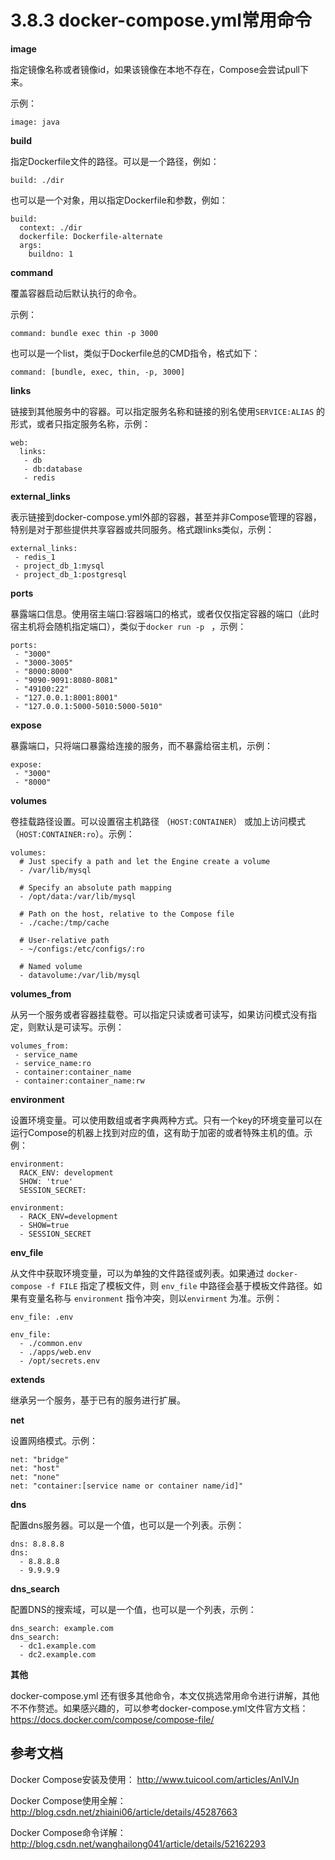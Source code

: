 # 3.8.3 docker-compose.yml常用命令



 **image**

指定镜像名称或者镜像id，如果该镜像在本地不存在，Compose会尝试pull下来。

示例：

```
image: java
```



**build**

指定Dockerfile文件的路径。可以是一个路径，例如：

```
build: ./dir
```

也可以是一个对象，用以指定Dockerfile和参数，例如：

```
build:
  context: ./dir
  dockerfile: Dockerfile-alternate
  args:
    buildno: 1
```



**command**

覆盖容器启动后默认执行的命令。

示例：

```
command: bundle exec thin -p 3000
```

也可以是一个list，类似于Dockerfile总的CMD指令，格式如下：

```
command: [bundle, exec, thin, -p, 3000]
```



**links**

链接到其他服务中的容器。可以指定服务名称和链接的别名使用`SERVICE:ALIAS` 的形式，或者只指定服务名称，示例：

```
web:
  links:
   - db
   - db:database
   - redis
```



**external_links**

表示链接到docker-compose.yml外部的容器，甚至并非Compose管理的容器，特别是对于那些提供共享容器或共同服务。格式跟links类似，示例：

```
external_links:
 - redis_1
 - project_db_1:mysql
 - project_db_1:postgresql
```



**ports**

暴露端口信息。使用宿主端口:容器端口的格式，或者仅仅指定容器的端口（此时宿主机将会随机指定端口），类似于`docker run -p ` ，示例：

```
ports:
 - "3000"
 - "3000-3005"
 - "8000:8000"
 - "9090-9091:8080-8081"
 - "49100:22"
 - "127.0.0.1:8001:8001"
 - "127.0.0.1:5000-5010:5000-5010"
```



**expose**

暴露端口，只将端口暴露给连接的服务，而不暴露给宿主机，示例：

```
expose:
 - "3000"
 - "8000"
```



**volumes**

卷挂载路径设置。可以设置宿主机路径 （`HOST:CONTAINER`） 或加上访问模式 （`HOST:CONTAINER:ro`）。示例：

```
volumes:
  # Just specify a path and let the Engine create a volume
  - /var/lib/mysql

  # Specify an absolute path mapping
  - /opt/data:/var/lib/mysql

  # Path on the host, relative to the Compose file
  - ./cache:/tmp/cache

  # User-relative path
  - ~/configs:/etc/configs/:ro

  # Named volume
  - datavolume:/var/lib/mysql
```



**volumes_from**

从另一个服务或者容器挂载卷。可以指定只读或者可读写，如果访问模式没有指定，则默认是可读写。示例：

```
volumes_from:
 - service_name
 - service_name:ro
 - container:container_name
 - container:container_name:rw
```



**environment**

设置环境变量。可以使用数组或者字典两种方式。只有一个key的环境变量可以在运行Compose的机器上找到对应的值，这有助于加密的或者特殊主机的值。示例：

```
environment:
  RACK_ENV: development
  SHOW: 'true'
  SESSION_SECRET:

environment:
  - RACK_ENV=development
  - SHOW=true
  - SESSION_SECRET
```



**env_file**

从文件中获取环境变量，可以为单独的文件路径或列表。如果通过 `docker-compose -f FILE` 指定了模板文件，则 `env_file` 中路径会基于模板文件路径。如果有变量名称与 `environment` 指令冲突，则以`envirment` 为准。示例：

```
env_file: .env

env_file:
  - ./common.env
  - ./apps/web.env
  - /opt/secrets.env
```



**extends**

继承另一个服务，基于已有的服务进行扩展。



**net**

设置网络模式。示例：

```
net: "bridge"
net: "host"
net: "none"
net: "container:[service name or container name/id]"
```



**dns**

配置dns服务器。可以是一个值，也可以是一个列表。示例：

```
dns: 8.8.8.8
dns:
  - 8.8.8.8
  - 9.9.9.9
```



**dns_search**

配置DNS的搜索域，可以是一个值，也可以是一个列表，示例：

```
dns_search: example.com
dns_search:
  - dc1.example.com
  - dc2.example.com
```



**其他**

docker-compose.yml 还有很多其他命令，本文仅挑选常用命令进行讲解，其他不不作赘述。如果感兴趣的，可以参考docker-compose.yml文件官方文档：https://docs.docker.com/compose/compose-file/





## 参考文档

Docker Compose安装及使用： http://www.tuicool.com/articles/AnIVJn

Docker Compose使用全解：http://blog.csdn.net/zhiaini06/article/details/45287663

Docker Compose命令详解：http://blog.csdn.net/wanghailong041/article/details/52162293